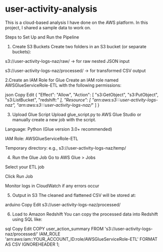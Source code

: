 # user-activity-analysis
This is a cloud-based analysis I have done on the AWS platform. In this project, I shared a sample data to work on.

Steps to Set Up and Run the Pipeline
1. Create S3 Buckets
Create two folders in an S3 bucket (or separate buckets):

s3://user-activity-logs-naz/raw/ → for raw nested JSON input

s3://user-activity-logs-naz/processed/ → for transformed CSV output

2.Create an IAM Role for Glue
Create an IAM role named AWSGlueServiceRole-ETL with the following permissions:

json
Copy
Edit
{
  "Effect": "Allow",
  "Action": [
    "s3:GetObject",
    "s3:PutObject",
    "s3:ListBucket",
    "redshift:*"
  ],
  "Resource": [
    "arn:aws:s3:::user-activity-logs-naz",
    "arn:aws:s3:::user-activity-logs-naz/*"
  ]
}


3. Upload Glue Script
Upload glue_script.py to AWS Glue Studio or manually create a new job with the script.

Language: Python (Glue version 3.0+ recommended)

IAM Role: AWSGlueServiceRole-ETL

Temporary directory: e.g., s3://user-activity-logs-naz/temp/


4. Run the Glue Job
Go to AWS Glue > Jobs

Select your ETL job

Click Run Job

Monitor logs in CloudWatch if any errors occur

5. Output in S3
The cleaned and flattened CSV will be stored at:

arduino
Copy
Edit
s3://user-activity-logs-naz/processed/

6. Load to Amazon Redshift
You can copy the processed data into Redshift using SQL like:

sql
Copy
Edit
COPY user_action_summary
FROM 's3://user-activity-logs-naz/processed/'
IAM_ROLE 'arn:aws:iam::YOUR_ACCOUNT_ID:role/AWSGlueServiceRole-ETL'
FORMAT AS CSV
IGNOREHEADER 1;
